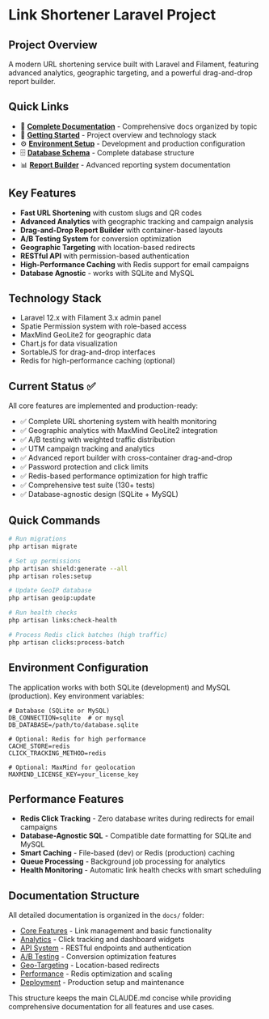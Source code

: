 # Link Shortener Laravel Project

## Project Overview
A modern URL shortening service built with Laravel and Filament, featuring advanced analytics, geographic targeting, and a powerful drag-and-drop report builder.

## Quick Links
- 📖 **[Complete Documentation](docs/README.md)** - Comprehensive docs organized by topic
- 🚀 **[Getting Started](docs/overview.md)** - Project overview and technology stack
- ⚙️ **[Environment Setup](docs/environment.md)** - Development and production configuration
- 🗄️ **[Database Schema](docs/database.md)** - Complete database structure
- 📊 **[Report Builder](docs/reports.md)** - Advanced reporting system documentation

## Key Features
- **Fast URL Shortening** with custom slugs and QR codes
- **Advanced Analytics** with geographic tracking and campaign analysis
- **Drag-and-Drop Report Builder** with container-based layouts
- **A/B Testing System** for conversion optimization
- **Geographic Targeting** with location-based redirects
- **RESTful API** with permission-based authentication
- **High-Performance Caching** with Redis support for email campaigns
- **Database Agnostic** - works with SQLite and MySQL

## Technology Stack
- Laravel 12.x with Filament 3.x admin panel
- Spatie Permission system with role-based access
- MaxMind GeoLite2 for geographic data
- Chart.js for data visualization
- SortableJS for drag-and-drop interfaces
- Redis for high-performance caching (optional)

## Current Status ✅
All core features are implemented and production-ready:
- ✅ Complete URL shortening system with health monitoring
- ✅ Geographic analytics with MaxMind GeoLite2 integration
- ✅ A/B testing with weighted traffic distribution
- ✅ UTM campaign tracking and analytics
- ✅ Advanced report builder with cross-container drag-and-drop
- ✅ Password protection and click limits
- ✅ Redis-based performance optimization for high traffic
- ✅ Comprehensive test suite (130+ tests)
- ✅ Database-agnostic design (SQLite + MySQL)

## Quick Commands
```bash
# Run migrations
php artisan migrate

# Set up permissions
php artisan shield:generate --all
php artisan roles:setup

# Update GeoIP database
php artisan geoip:update

# Run health checks
php artisan links:check-health

# Process Redis click batches (high traffic)
php artisan clicks:process-batch
```

## Environment Configuration
The application works with both SQLite (development) and MySQL (production). Key environment variables:

```env
# Database (SQLite or MySQL)
DB_CONNECTION=sqlite  # or mysql
DB_DATABASE=/path/to/database.sqlite

# Optional: Redis for high performance
CACHE_STORE=redis
CLICK_TRACKING_METHOD=redis

# Optional: MaxMind for geolocation
MAXMIND_LICENSE_KEY=your_license_key
```

## Performance Features
- **Redis Click Tracking** - Zero database writes during redirects for email campaigns
- **Database-Agnostic SQL** - Compatible date formatting for SQLite and MySQL
- **Smart Caching** - File-based (dev) or Redis (production) caching
- **Queue Processing** - Background job processing for analytics
- **Health Monitoring** - Automatic link health checks with smart scheduling

## Documentation Structure
All detailed documentation is organized in the `docs/` folder:
- [Core Features](docs/features.md) - Link management and basic functionality
- [Analytics](docs/analytics.md) - Click tracking and dashboard widgets
- [API System](docs/api.md) - RESTful endpoints and authentication
- [A/B Testing](docs/ab-testing.md) - Conversion optimization features
- [Geo-Targeting](docs/geo-targeting.md) - Location-based redirects
- [Performance](docs/performance.md) - Redis optimization and scaling
- [Deployment](docs/deployment.md) - Production setup and maintenance

This structure keeps the main CLAUDE.md concise while providing comprehensive documentation for all features and use cases.
